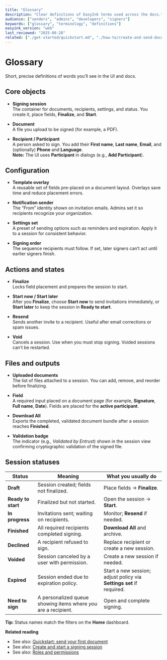 ```yaml
---
title: "Glossary"
description: "Clear definitions of EasyInk terms used across the docs."
audience: ["senders", "admins", "developers", "signers"]
keywords: ["glossary", "terminology", "definitions"]
easyink_version: "web"
last_reviewed: "2025-08-28"
related: ["./get-started/quickstart.md", "./how-to/create-and-send-document.md", "./admin/roles-permissions.md"]
---
```


# Glossary

Short, precise definitions of words you’ll see in the UI and docs.

## Core objects
- **Signing session**  
  The container for documents, recipients, settings, and status. You create it, place fields, **Finalize**, and **Start**.

- **Document**  
  A file you upload to be signed (for example, a PDF).

- **Recipient / Participant**  
  A person asked to sign. You add their **First name**, **Last name**, **Email**, and (optionally) **Phone** and **Language**.  
  **Note:** The UI uses **Participant** in dialogs (e.g., **Add Participant**).

## Configuration
- **Template overlay**  
  A reusable set of fields pre-placed on a document layout. Overlays save time and reduce placement errors.

- **Notification sender**  
  The “From” identity shown on invitation emails. Admins set it so recipients recognize your organization.

- **Settings set**  
  A preset of sending options such as reminders and expiration. Apply it to a session for consistent behavior.

- **Signing order**  
  The sequence recipients must follow. If set, later signers can’t act until earlier signers finish.

## Actions and states
- **Finalize**  
  Locks field placement and prepares the session to start.

- **Start now / Start later**  
  After you **Finalize**, choose **Start now** to send invitations immediately, or **Start later** to keep the session in **Ready to start**.

- **Resend**  
  Sends another invite to a recipient. Useful after email corrections or spam issues.

- **Void**  
  Cancels a session. Use when you must stop signing. Voided sessions can’t be restarted.

## Files and outputs
- **Uploaded documents**  
  The list of files attached to a session. You can add, remove, and reorder before finalizing.

- **Field**  
  A required input placed on a document page (for example, **Signature**, **Full name**, **Date**). Fields are placed for the **active participant**.

- **Download All**  
  Exports the completed, validated document bundle after a session reaches **Finished**.

- **Validation badge**  
  The indicator (e.g., *Validated by Entrust*) shown in the session view confirming cryptographic validation of the signed file.

## Session statuses

| Status | Meaning | What you usually do |
|---|---|---|
| **Draft** | Session created; fields not finalized. | Place fields → **Finalize**. |
| **Ready to start** | Finalized but not started. | Open the session → **Start**. |
| **In progress** | Invitations sent; waiting on recipients. | Monitor; **Resend** if needed. |
| **Finished** | All required recipients completed signing. | **Download All** and archive. |
| **Declined** | A recipient refused to sign. | Replace recipient or create a new session. |
| **Voided** | Session canceled by a user with permission. | Create a new session if needed. |
| **Expired** | Session ended due to expiration policy. | Start a new session; adjust policy via **Settings set** if required. |
| **Need to sign** | A personalized queue showing items where *you* are a recipient. | Open and complete signing. |

**Tip:** Status names match the filters on the **Home** dashboard.

**Related reading**
- See also: [Quickstart: send your first document](./get-started/quickstart.md)  
- See also: [Create and start a signing session](./how-to/create-and-send-document.md)  
- See also: [Roles and permissions](./admin/roles-permissions.md)
